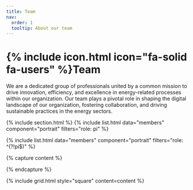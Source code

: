 ```yaml
---
title: Team
nav:
  order: 1
  tooltip: About our team
---
```


# {% include icon.html icon="fa-solid fa-users" %}Team

We are a dedicated group of professionals united by a common mission to drive innovation, efficiency, and excellence in energy-related processes within our organization. 
Our team plays a pivotal role in shaping the digital landscape of our organization, fostering collaboration, and driving sustainable practices in the energy sectors.


{% include section.html %}
{% include list.html data="members" component="portrait" filters="role: pi" %}<p></p>
{% include list.html data="members" component="portrait" filters="role: ^(?!pi$)" %}


{% capture content %}

{% endcapture %}


{% include grid.html style="square" content=content %}


